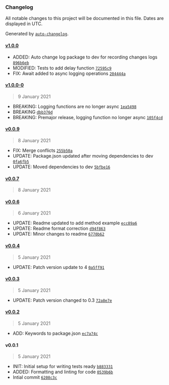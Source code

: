 ### Changelog

All notable changes to this project will be documented in this file. Dates are displayed in UTC.

Generated by [`auto-changelog`](https://github.com/CookPete/auto-changelog).

#### [v1.0.0](https://github.com/developerphilosophy/simple-logger/compare/v1.0.0-0...v1.0.0)

- ADDED: Auto change log package to dev for recording changes logs [`896b6eb`](https://github.com/developerphilosophy/simple-logger/commit/896b6eb404f62b87b8f9b23befaf29c0a3765749)
- MODIFIED: Tests to add delay function [`72595c9`](https://github.com/developerphilosophy/simple-logger/commit/72595c9ac285c2f1e23840f8b9f8695a383190ee)
- FIX: Await added to async logging operations [`204444a`](https://github.com/developerphilosophy/simple-logger/commit/204444ad387f69de5314a4048da4121f91c77e6c)

#### [v1.0.0-0](https://github.com/developerphilosophy/simple-logger/compare/v0.0.9...v1.0.0-0)

> 9 January 2021

- BREAKING: Logging functions are no longer async [`1ea5498`](https://github.com/developerphilosophy/simple-logger/commit/1ea5498b57f579b36e40a317c81f481eec85b34e)
- BREAKING [`dbb376d`](https://github.com/developerphilosophy/simple-logger/commit/dbb376d3db026425744c24adc8b9ca0b077220b7)
- BREAKING: Premajor release, logging function no longer async [`105f4cd`](https://github.com/developerphilosophy/simple-logger/commit/105f4cd640eb396a3389a9f71f1eda56d6d5f9a8)

#### [v0.0.9](https://github.com/developerphilosophy/simple-logger/compare/v0.0.7...v0.0.9)

> 8 January 2021

- FIX: Merge conflicts [`255b50a`](https://github.com/developerphilosophy/simple-logger/commit/255b50a7bb773bf8c3f7a329ff49a564f5033c46)
- UPDATE: Package.json updated after moving dependencies to dev [`0fa6fb5`](https://github.com/developerphilosophy/simple-logger/commit/0fa6fb51562053f6d33a5add65cf4409d970f992)
- UPDATE: Moved dependencies to dev [`5bfbe16`](https://github.com/developerphilosophy/simple-logger/commit/5bfbe1630e276cd34af6bfca69326c4d9cd17433)

#### [v0.0.7](https://github.com/developerphilosophy/simple-logger/compare/v0.0.6...v0.0.7)

> 8 January 2021

#### [v0.0.6](https://github.com/developerphilosophy/simple-logger/compare/v0.0.4...v0.0.6)

> 6 January 2021

- UPDATE: Readme updated to add method example [`ecc89a6`](https://github.com/developerphilosophy/simple-logger/commit/ecc89a6df006119d9987b7ea19e45a96b60248cf)
- UPDATE: Readme format correction [`d94f863`](https://github.com/developerphilosophy/simple-logger/commit/d94f86373bbf8f95528a5699b585dbb8d1c2eeda)
- UPDATE: Minor changes to readme [`6770b62`](https://github.com/developerphilosophy/simple-logger/commit/6770b62a84c8fef4a54ec30c2fbac259a9ca81aa)

#### [v0.0.4](https://github.com/developerphilosophy/simple-logger/compare/v0.0.3...v0.0.4)

> 5 January 2021

- UPDATE: Patch version update to 4 [`0a5ff91`](https://github.com/developerphilosophy/simple-logger/commit/0a5ff917410cfd29b7b4d158d1bab2bec58fca84)

#### [v0.0.3](https://github.com/developerphilosophy/simple-logger/compare/v0.0.2...v0.0.3)

> 5 January 2021

- UPDATE: Patch version changed to 0.3 [`72a8e7e`](https://github.com/developerphilosophy/simple-logger/commit/72a8e7ea344d300477d68487ea548a72d632f97c)

#### [v0.0.2](https://github.com/developerphilosophy/simple-logger/compare/v0.0.1...v0.0.2)

> 5 January 2021

- ADD: Keywords to package.json [`ec7a74c`](https://github.com/developerphilosophy/simple-logger/commit/ec7a74c213ba46fc28c827aaa0c0653e11990a33)

#### v0.0.1

> 5 January 2021

- INIT: Initial setup for writing tests ready [`b883331`](https://github.com/developerphilosophy/simple-logger/commit/b883331709345c43c5c9b5ffa886609eee01f5ed)
- ADDED: Formatting and linting for code [`0539b6b`](https://github.com/developerphilosophy/simple-logger/commit/0539b6bec6a71b02d7464d340e437082ffd72bca)
- Intial commit [`6208c3c`](https://github.com/developerphilosophy/simple-logger/commit/6208c3c907db579249d152b964048793ac2893f6)
